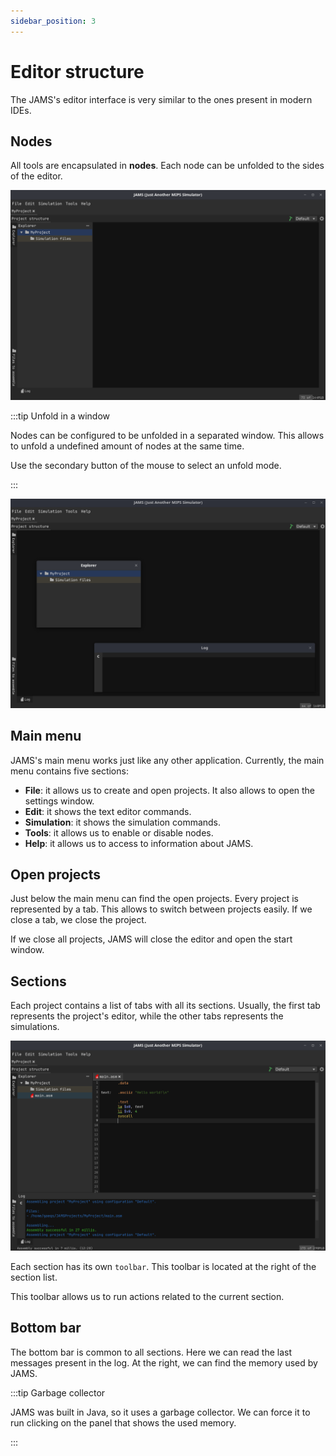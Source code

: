 ```yaml
---
sidebar_position: 3
---
```


# Editor structure

The JAMS's editor interface is very similar to the ones present in modern IDEs.

## Nodes

All tools are encapsulated in **nodes**. Each node can be unfolded to the sides of the editor.

![Editor](/img/docs/getting-started/emptyProject.png)

:::tip Unfold in a window

Nodes can be configured to be unfolded in a separated window. This allows to unfold a undefined amount of nodes at the
same time.

Use the secondary button of the mouse to select an unfold mode.

:::

![Editor](/img/docs/getting-started/detachedNodes.png)

## Main menu

JAMS's main menu works just like any other application. Currently, the main menu contains five sections:

- **File**: it allows us to create and open projects. It also allows to open the settings window.
- **Edit**: it shows the text editor commands.
- **Simulation**: it shows the simulation commands.
- **Tools**: it allows us to enable or disable nodes.
- **Help**: it allows us to access to information about JAMS.

## Open projects

Just below the main menu can find the open projects. Every project is represented by a tab. This allows to switch
between projects easily. If we close a tab, we close the project.

If we close all projects, JAMS will close the editor and open the start window.

## Sections

Each project contains a list of tabs with all its sections. Usually, the first tab represents the project's editor,
while the other tabs represents the simulations.

![Editor and its simulations](/img/docs/getting-started/assembledProject.png)

Each section has its own `toolbar`. This toolbar is located at the right of the section list.

This toolbar allows us to run actions related to the current section.

## Bottom bar

The bottom bar is common to all sections. Here we can read the last messages present in the log. At the right, we can
find the memory used by JAMS.

:::tip Garbage collector

JAMS was built in Java, so it uses a garbage collector. We can force it to run clicking on the panel that shows the used
memory.

:::